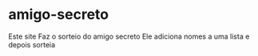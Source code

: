 # amigo-secreto
Este site Faz o sorteio do amigo secreto
Ele adiciona nomes a uma lista e depois sorteia

